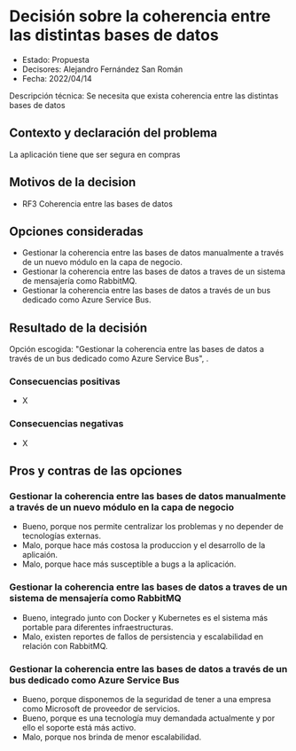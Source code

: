 # Decisión sobre la coherencia entre las distintas bases de datos

* Estado: Propuesta
* Decisores: Alejandro Fernández San Román
* Fecha: 2022/04/14

Descripción técnica: Se necesita que exista coherencia entre las distintas bases de datos

## Contexto y declaración del problema

La aplicación tiene que ser segura en compras

## Motivos de la decision 

* RF3 Coherencia entre las bases de datos

## Opciones consideradas

* Gestionar la coherencia entre las bases de datos manualmente a través de un nuevo módulo en la capa de negocio.
* Gestionar la coherencia entre las bases de datos a traves de un sistema de mensajería como RabbitMQ.
* Gestionar la coherencia entre las bases de datos a través de un bus dedicado como Azure Service Bus. 

## Resultado de la decisión

Opción escogida: "Gestionar la coherencia entre las bases de datos a través de un bus dedicado como Azure Service Bus", .

### Consecuencias positivas

* X

### Consecuencias negativas

* X

## Pros y contras de las opciones

### Gestionar la coherencia entre las bases de datos manualmente a través de un nuevo módulo en la capa de negocio

* Bueno, porque nos permite centralizar los problemas y no depender de tecnologías externas.
* Malo, porque hace más costosa la produccion y el desarrollo de la aplicaión.
* Malo, porque hace más susceptible a bugs a la aplicación.

### Gestionar la coherencia entre las bases de datos a traves de un sistema de mensajería como RabbitMQ

* Bueno, integrado junto con Docker y Kubernetes es el sistema más portable para diferentes infraestructuras.
* Malo, existen reportes de fallos de persistencia y escalabilidad en relación con RabbitMQ.

### Gestionar la coherencia entre las bases de datos a través de un bus dedicado como Azure Service Bus

* Bueno, porque disponemos de la seguridad de tener a una empresa como Microsoft de proveedor de servicios.
* Bueno, porque es una tecnología muy demandada actualmente y por ello el soporte está más activo.
* Malo, porque nos brinda de menor escalabilidad.
